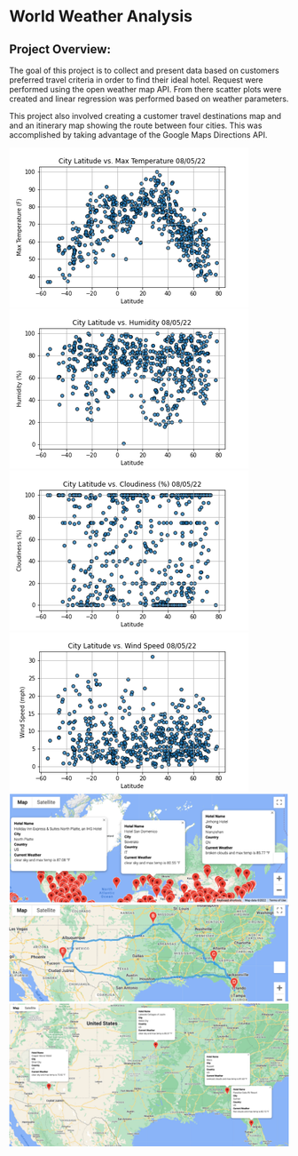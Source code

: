 # World Weather Analysis

## Project Overview:

The goal of this project is to collect and present data based on customers preferred travel criteria in order to find their ideal hotel.  Request were performed using the open weather map API.  From there scatter plots were created and linear regression was performed based on weather parameters.  


This project also involved creating a customer travel destinations map and and an itinerary map showing the route between four cities.  This was accomplished by taking advantage of the Google Maps Directions API.


![weather_data](weather_data/Fig1.png)
![weather_data](weather_data/Fig2.png)
![weather_data](weather_data/Fig3.png)
![weather_data](weather_data/Fig4.png)
![Vacation_Search](Vacation_Search/WeatherPy_vacation_map.png)
![Vacation_Itinerary](Vacation_Itinerary/WeatherPy_travel_map.png)
![Vacation_Itinerary](Vacation_Itinerary/WeatherPy_travel_map_markers.png)
